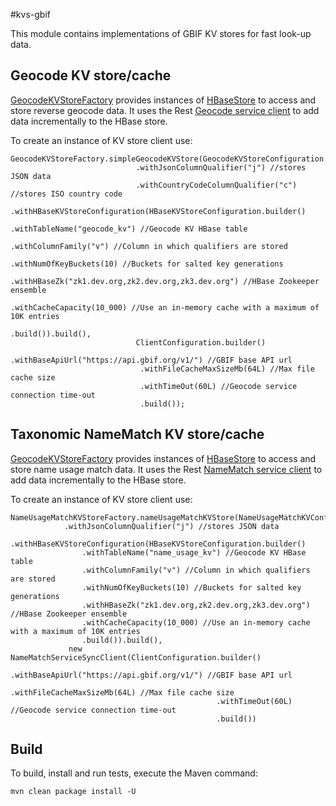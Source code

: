 #kvs-gbif

This module contains implementations of GBIF KV stores for fast look-up data.

## Geocode KV store/cache

[GeocodeKVStoreFactory](src/main/java/org/gbif/kvs/geocode/GeocodeKVStoreFactory.java) provides instances of
[HBaseStore](../kvs-core/src/main/java/org/gbif/kvs/hbase/HBaseStore.java) to access and store reverse geocode data.
It uses the Rest [Geocode service client](../kvs-rest-clients/src/main/java/org/gbif/rest/client/geocode/GeocodeService.java) to add data incrementally to the HBase store.

To create an instance of KV store client use:

```
GeocodeKVStoreFactory.simpleGeocodeKVStore(GeocodeKVStoreConfiguration.builder()
                            .withJsonColumnQualifier("j") //stores JSON data
                            .withCountryCodeColumnQualifier("c") //stores ISO country code
                            .withHBaseKVStoreConfiguration(HBaseKVStoreConfiguration.builder()
                                                            .withTableName("geocode_kv") //Geocode KV HBase table
                                                            .withColumnFamily("v") //Column in which qualifiers are stored
                                                            .withNumOfKeyBuckets(10) //Buckets for salted key generations
                                                            .withHBaseZk("zk1.dev.org,zk2.dev.org,zk3.dev.org") //HBase Zookeeper ensemble
                                                            .withCacheCapacity(10_000) //Use an in-memory cache with a maximum of 10K entries
                                                            .build()).build(),
                            ClientConfiguration.builder()
                             .withBaseApiUrl("https://api.gbif.org/v1/") //GBIF base API url
                             .withFileCacheMaxSizeMb(64L) //Max file cache size
                             .withTimeOut(60L) //Geocode service connection time-out
                             .build());
```

## Taxonomic NameMatch KV store/cache

[GeocodeKVStoreFactory](src/main/java/org/gbif/kvs/species/NameUsageMatchKVStoreFactory.java) provides instances of
[HBaseStore](../kvs-core/src/main/java/org/gbif/kvs/hbase/HBaseStore.java) to access and store name usage match data.
It uses the Rest [NameMatch service client](../key-value-store/kvs-rest-clients/src/main/java/org/gbif/rest/client/species/NameMatchService.java) to add data incrementally to the HBase store.

To create an instance of KV store client use:

```
NameUsageMatchKVStoreFactory.nameUsageMatchKVStore(NameUsageMatchKVConfiguration.builder()
            .withJsonColumnQualifier("j") //stores JSON data
            .withHBaseKVStoreConfiguration(HBaseKVStoreConfiguration.builder()
                .withTableName("name_usage_kv") //Geocode KV HBase table
                .withColumnFamily("v") //Column in which qualifiers are stored
                .withNumOfKeyBuckets(10) //Buckets for salted key generations
                .withHBaseZk("zk1.dev.org,zk2.dev.org,zk3.dev.org") //HBase Zookeeper ensemble
                .withCacheCapacity(10_000) //Use an in-memory cache with a maximum of 10K entries
                .build()).build(),
             new NameMatchServiceSyncClient(ClientConfiguration.builder()
                                              .withBaseApiUrl("https://api.gbif.org/v1/") //GBIF base API url
                                              .withFileCacheMaxSizeMb(64L) //Max file cache size
                                              .withTimeOut(60L) //Geocode service connection time-out
                                              .build())
```

## Build

To build, install and run tests, execute the Maven command:

`mvn clean package install -U`